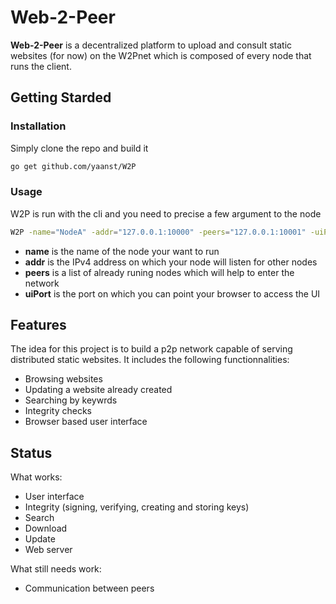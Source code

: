 # Web-2-Peer

**Web-2-Peer** is a decentralized platform to upload and consult static websites (for now) on the W2Pnet which is composed of every node that runs the client.

## Getting Starded

### Installation

Simply clone the repo and build it
```bash
go get github.com/yaanst/W2P
```

### Usage

W2P is run with the cli and you need to precise a few argument to the node
```bash
W2P -name="NodeA" -addr="127.0.0.1:10000" -peers="127.0.0.1:10001" -uiPort=4000
```

- **name** is the name of the node your want to run
- **addr** is the IPv4 address on which your node will listen for other nodes
- **peers** is a list of already runing nodes which will help to enter the network
- **uiPort** is the port on which you can point your browser to access the UI

## Features

The idea for this project is to build a p2p network capable of serving distributed static websites. It includes the following functionnalities:
 - Browsing websites
 - Updating a website already created
 - Searching by keywrds
 - Integrity checks 
 - Browser based user interface
 
## Status

What works:
 - User interface
 - Integrity (signing, verifying, creating and storing keys)
 - Search
 - Download
 - Update
 - Web server
 
What still needs work:
 - Communication between peers
